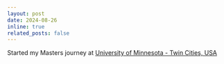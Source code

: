 ```yaml
---
layout: post
date: 2024-08-26 
inline: true
related_posts: false
---
```


Started my Masters journey at <a href="https://cse.umn.edu/mnri">University of Minnesota - Twin Cities, USA</a> 